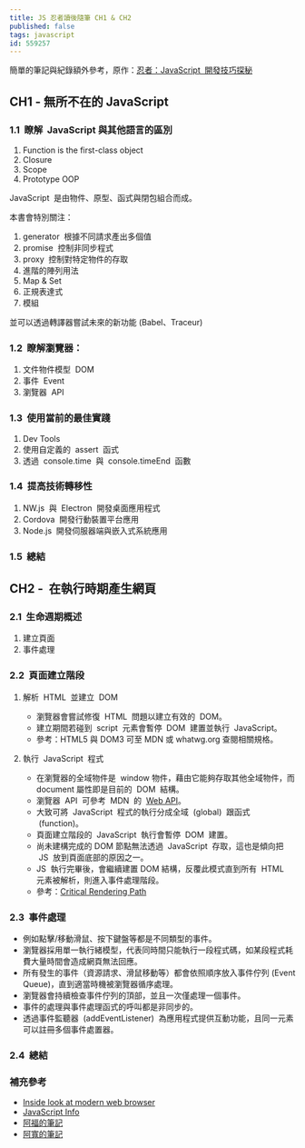 ```yaml
---
title: JS 忍者讀後隨筆 CH1 & CH2
published: false
tags: javascript
id: 559257
---
```


簡單的筆記與紀錄額外參考，原作：<a href="https://www.books.com.tw/products/0010701459" target="_blank">忍者：JavaScript  開發技巧探秘</a>

## CH1 - 無所不在的 JavaScript

### 1.1  瞭解  JavaScript 與其他語言的區別

1. Function is the first-class object
2. Closure
3. Scope
4. Prototype OOP

JavaScript  是由物件、原型、函式與閉包組合而成。

本書會特別關注：

1. generator  根據不同請求產出多個值
2. promise  控制非同步程式
3. proxy  控制對特定物件的存取
4. 進階的陣列用法
5. Map & Set
6. 正規表達式
7. 模組

並可以透過轉譯器嘗試未來的新功能 (Babel、Traceur)

### 1.2  瞭解瀏覽器：

1. 文件物件模型  DOM
2. 事件  Event
3. 瀏覽器  API

### 1.3  使用當前的最佳實踐

1. Dev Tools
2. 使用自定義的  assert  函式
3. 透過  console.time  與  console.timeEnd  函數

### 1.4  提高技術轉移性

1. NW.js  與  Electron  開發桌面應用程式
2. Cordova  開發行動裝置平台應用
3. Node.js  開發伺服器端與嵌入式系統應用

### 1.5  總結

## CH2 -  在執行時期產生網頁

### 2.1  生命週期概述

1. 建立頁面
2. 事件處理

### 2.2  頁面建立階段

1. 解析  HTML  並建立  DOM

   - 瀏覽器會嘗試修復  HTML  問題以建立有效的  DOM。
   - 建立期間若碰到  script  元素會暫停  DOM  建置並執行  JavaScript。
   - 參考：HTML5 與 DOM3 可至 MDN 或 whatwg.org 查閱相關規格。

2. 執行  JavaScript  程式

   - 在瀏覽器的全域物件是  window 物件，藉由它能夠存取其他全域物件，而 document 屬性即是目前的  DOM  結構。
   - 瀏覽器  API  可參考  MDN  的  [Web API](https://developer.mozilla.org/en-US/docs/Web/API)。
   - 大致可將  JavaScript  程式的執行分成全域  (global)  跟函式  (function)。
   - 頁面建立階段的  JavaScript  執行會暫停  DOM  建置。
   - 尚未建構完成的 DOM 節點無法透過  JavaScript  存取，這也是傾向把  JS  放到頁面底部的原因之一。
   - JS  執行完畢後，會繼續建置 DOM 結構，反覆此模式直到所有  HTML  元素被解析，則進入事件處理階段。
   - 參考：[Critical Rendering Path](https://developers.google.com/web/fundamentals/performance/critical-rendering-path/adding-interactivity-with-javascript)

### 2.3  事件處理

- 例如點擊/移動滑鼠、按下鍵盤等都是不同類型的事件。
- 瀏覽器採用單一執行緒模型，代表同時間只能執行一段程式碼，如某段程式耗費大量時間會造成網頁無法回應。
- 所有發生的事件（資源請求、滑鼠移動等）都會依照順序放入事件佇列 (Event Queue)，直到適當時機被瀏覽器循序處理。
- 瀏覽器會持續檢查事件佇列的頂部，並且一次僅處理一個事件。
- 事件的處理與事件處理函式的呼叫都是非同步的。
- 透過事件監聽器  (addEventListener)  為應用程式提供互動功能，且同一元素可以註冊多個事件處置器。

### 2.4  總結

### 補充參考

- [Inside look at modern web browser](https://developers.google.com/web/updates/2018/09/inside-browser-part1)
- [JavaScript Info](https://javascript.info/)
- [阿福的筆記](https://www.notion.so/Chapter2-126e9aaf8bf142fb8e2f4a6e38d431c8)
- [阿寬的筆記](https://www.coderbridge.com/@waynelee2048/7ada7c6233e14371903773e9fc9fb446)
